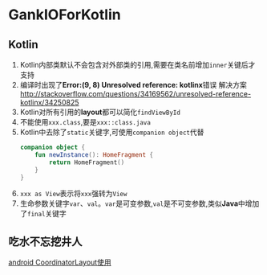 # GankIOForKotlin

## Kotlin
1. Kotlin内部类默认不会包含对外部类的引用,需要在类名前增加`inner`关键后才支持
2. 编译时出现了**Error:(9, 8) Unresolved reference: kotlinx**错误
    解决方案 http://stackoverflow.com/questions/34169562/unresolved-reference-kotlinx/34250825
3. Kotlin对所有引用的**layout**都可以简化`findViewById`
4. 不能使用`xxx.class`,要是`xxx::class.java`
5. Kotlin中去除了`static`关键字,可使用`companion object`代替<br>
    ``` kotlin
    companion object {
        fun newInstance(): HomeFragment {
            return HomeFragment()
        }
    }
    ```
6. `xxx as View`表示将`xxx`强转为`View`
7. 生命参数关键字`var`、`val`。`var`是可变参数,`val`是不可变参数,类似**Java**中增加了`final`关键字

## 吃水不忘挖井人
[android CoordinatorLayout使用](http://blog.csdn.net/xyz_lmn/article/details/48055919)